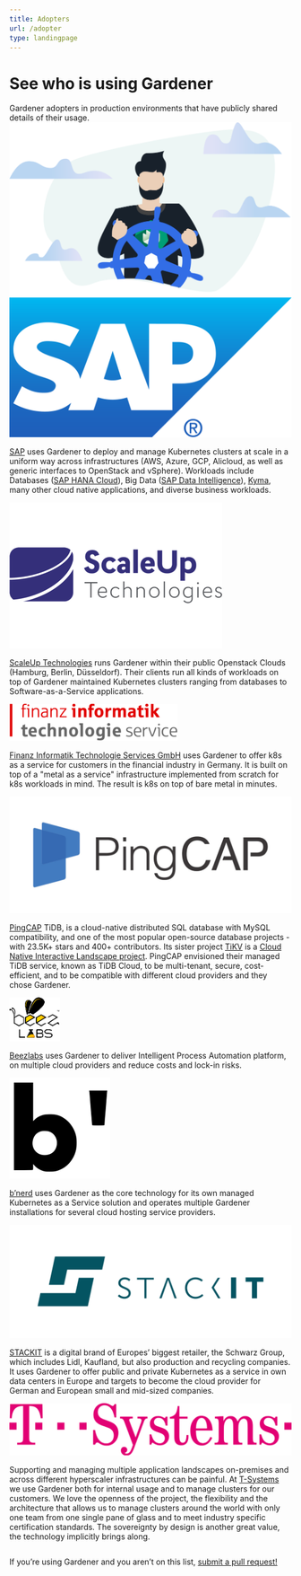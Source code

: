 ```yaml
---
title: Adopters
url: /adopter
type: landingpage
---
```


<div class="adopters">
  <div class="container">
    <div class="title-group">
      <h1 class="title">See who is using Gardener</h1>
      <div class="subtitle">
        Gardener adopters in production environments that have publicly shared
        details of their usage.
      </div>
      <div class="container">
        <div class="row">
          <div class="twelve columns">
            <img src="images/teaser.svg" width="100%" />
          </div>
        </div>
      </div>
    </div>
      <div class="container">
        <div class="row adopter">
          <div class="one-third column">
            <img src="./images/sap.png" />
          </div>
          <div class="two-thirds column">
            <p class="description">
              <a href="https://www.sap.com" target="_blank">SAP</a> uses
              Gardener to deploy and manage Kubernetes clusters at scale in a
              uniform way across infrastructures (AWS, Azure, GCP, Alicloud, as well as generic interfaces to OpenStack and vSphere). 
              Workloads include 
              Databases (<a href="https://www.sap.com/products/hana/cloud.html" target="_blank">SAP HANA Cloud</a>), 
              Big Data (<a href="https://www.sap.com/products/data-intelligence.html" target="_blank">SAP Data Intelligence</a>),
              <a href="https://kyma-project.io" target="_blank">Kyma</a>, 
              many other cloud native applications,
              and diverse business workloads.
            </p>
          </div>
        </div>
        <div class="row adopter">
          <div class="one-third column">
            <img src="./images/scaleup.png" />
          </div>
          <div class="two-thirds column">
            <p class="description">
              <a href="https://www.scaleuptech.com" target="_blank" >ScaleUp Technologies</a>
              runs Gardener within their public Openstack Clouds (Hamburg,
              Berlin, Düsseldorf). Their clients run all kinds of workloads on
              top of Gardener maintained Kubernetes clusters ranging from
              databases to Software-as-a-Service applications.
            </p>
          </div>
        </div>
        <div class="row adopter">
          <div class="one-third column">
            <img src="./images/fits.png" />
          </div>
          <div class="two-thirds column">
            <p class="description">
              <a href="https://f-i-ts.de/" target="_blank">Finanz Informatik Technologie Services GmbH</a>
              uses Gardener to offer k8s as a service for customers in the
              financial industry in Germany. It is built on top of a "metal as a
              service" infrastructure implemented from scratch for k8s workloads
              in mind. The result is k8s on top of bare metal in minutes.
            </p>
          </div>
        </div>
        <div class="row adopter">
          <div class="one-third column">
            <img src="./images/pingcap.jpeg" />
          </div>
          <div class="two-thirds column">
            <p class="description">
              <a href="https://pingcap.com" target="_blank">PingCAP</a> TiDB, is
              a cloud-native distributed SQL database with MySQL compatibility,
              and one of the most popular open-source database projects - with
              23.5K+ stars and 400+ contributors. Its sister project
              <a target="_blank" href="https://github.com/tikv/tikv">TiKV</a> is
              a
              <a target="_blank" href="https://landscape.cncf.io/format=card-mode">Cloud Native Interactive Landscape project</a>. PingCAP envisioned their managed TiDB service, known as TiDB
              Cloud, to be multi-tenant, secure, cost-efficient, and to be
              compatible with different cloud providers and they chose Gardener.
            </p>
          </div>
        </div>
        <div class="row adopter">
          <div class="one-third column">
            <img src="./images/beezlab.png" width="90" />
          </div>
          <div class="two-thirds column">
            <p class="description">
              <a href="https://www.beezlabs.com/" target="_blank">Beezlabs</a>
              uses Gardener to deliver Intelligent Process Automation platform,
              on multiple cloud providers and reduce costs and lock-in risks.
            </p>
          </div>
        </div>
        <div class="row adopter">
          <div class="one-third column">
            <img src="./images/bnerd.png" />
          </div>
          <div class="two-thirds column">
            <p class="description">
              <a href="https://bnerd.com/de" target="_blank">b’nerd</a> uses
              Gardener as the core technology for its own managed Kubernetes as a
              Service solution and operates multiple Gardener installations for
              several cloud hosting service providers.
            </p>
          </div>
        </div>       
        <div class="row adopter">
          <div class="one-third column">
            <img src="./images/stackit.png" />
          </div>
          <div class="two-thirds column">
            <p class="description">
              <a href="https://stackit.de/en" target="_blank">STACKIT</a> is a digital 
              brand of Europes’ biggest retailer, the Schwarz Group, which includes 
              Lidl, Kaufland, but also production and recycling companies. It uses 
              Gardener to offer public and private Kubernetes as a service in own data 
              centers in Europe and targets to become the cloud provider for German and 
              European small and mid-sized companies. 
            </p>
          </div>
        </div>
        <div class="row adopter">
          <div class="one-third column">
            <img src="./images/tsystems.png" />
          </div>
          <div class="two-thirds column">
            <p class="description">
              Supporting and managing multiple application landscapes on-premises and across different hyperscaler infrastructures can be painful. At <a href="https://www.t-systems.com/" target="_blank">T-Systems</a> we use Gardener both for internal usage and to manage clusters for our customers. We love the openness of the project, the flexibility and the architecture that allows us to manage clusters around the world with only one team from one single pane of glass and to meet industry specific certification standards. The sovereignty by design is another great value, the technology implicitly brings along.
            </p>
          </div>
        </div>
        <p class="call-for-action">
          If you’re using Gardener and you aren’t on this list,
          <a href="https://github.com/gardener/gardener/pulls">submit a pull request!</a>
        </p>
      </div>
  </div>
</div>
